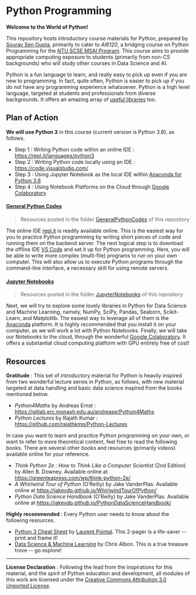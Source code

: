 # Python Programming

**Welcome to the World of Python!**

This repository hosts introductory course materials for Python, prepared by [Sourav Sen Gupta](http://www.souravsengupta.com/), primarily to cater to *AI6120*, a bridging course on Python Programming for the [NTU SCSE MSAI Program](http://scse.ntu.edu.sg/Programmes/ProspectiveStudents/Graduate/msc-AI/Pages/Home.aspx). This course aims to provide appropriate computing exposure to students (primarily from non-CS backgrounds) who will study other courses in Data Science and AI.

Python is a fun language to learn, and really easy to pick up even if you are new to programming. In fact, quite often, Python is easier to pick up if you do not have any programming experience whatsoever. Python is a high level language, targeted at students and professionals from diverse backgrounds. It offers an amazing array of [useful libraries](https://wiki.python.org/moin/UsefulModules) too.


## Plan of Action

**We will use Python 3** in this course (current version is Python 3.8), as follows.

- Step 1 : Writing Python code within an online IDE : https://repl.it/languages/python3   
- Step 2 : Writing Python code locally using an IDE : https://code.visualstudio.com/   
- Step 3 : Using Jupyter Notebook as the local IDE within [Anaconda for Python 3.8](https://www.anaconda.com/products/individual)   
- Step 4 : Using Notebook Platforms on the Cloud through [Google Colaboratory](https://colab.research.google.com/)   

#### [General Python Codes](GeneralPythonCodes)

> Resources posted in the folder [GeneralPythonCodes](GeneralPythonCodes) of this repository

The online IDE [repl.it](https://repl.it/languages/python3) is readily available online. This is the easiest way for you to practice Python programming by writing short pieces of code and running them on the backend server. The next logical step is to download the offline IDE [VS Code](https://code.visualstudio.com/) and set it up for Python programming. Here, you will be able to write more complex (multi-file) programs to run on your own computer. This will also allow us to execute Python programs through the command-line interface, a necessary skill for using remote servers.

#### [Jupyter Notebooks](JupyterNotebooks)

> Resources posted in the folder [JupyterNotebooks](JupyterNotebooks) of this repository

Next, we will try to explore some lovely libraries in Python for Data Science and Machine Learning, namely, NumPy, SciPy, Pandas, Seaborn, Scikit-Learn, and Matplotlib. The easiest way to leverage all of them is the [Anaconda](https://www.anaconda.com/products/individual) platform. It is highly recommended that you install it on your computer, as we will work a lot with Python Notebooks. Finally, we will take our Notebooks to the cloud, through the wonderful [Google Colaboratory](https://colab.research.google.com/). It offers a substantial cloud computing platform with GPU entirely free of cost!

## Resources

**Gratitude** : This set of introductory material for Python is heavily inspired from two wonderful lecture series in Python, as follows, with new material targeted at data handling and basic data science inspired from the books mentioned below.

- *Python4Maths* by Andreas Ernst : https://gitlab.erc.monash.edu.au/andrease/Python4Maths
- *Python Lectures* by Rajath Kumar : https://github.com/rajathkmp/Python-Lectures

In case you want to learn and practice Python programming on your own, or want to refer to more theoretical content, feel free to read the following books. There are several other books and resources (primarily videos) available online for your reference.

- *Think Python 2e : How to Think Like a Computer Scientist* (2nd Edition) by Allen B. Downey. Available online at https://greenteapress.com/wp/think-python-2e/
- *A Whirlwind Tour of Python* (O’Reilly) by Jake VanderPlas. Available online at https://jakevdp.github.io/WhirlwindTourOfPython/
- *Python Data Science Handbook* (O'Reilly) by Jake VanderPlas. Available online at https://jakevdp.github.io/PythonDataScienceHandbook/

**Highly recommended** : Every Python user needs to know about the following resources.
- [Python 3 Cheat Sheet](pythonCheatSheet.pdf) by [Laurent Pointal](https://perso.limsi.fr/pointal/python:memento). This 2-pager is a life-saver -- print and frame it!
- [Data Science & Machine Learning](https://chrisalbon.com/) by Chris Albon. This is a true treasure trove -- go explore!

---

**License Declaration** : Following the lead from the inspirations for this material, and the *spirit* of Python education and development, all modules of this work are licensed under the [Creative Commons Attribution 3.0 Unported License](http://creativecommons.org/licenses/by/3.0/).
